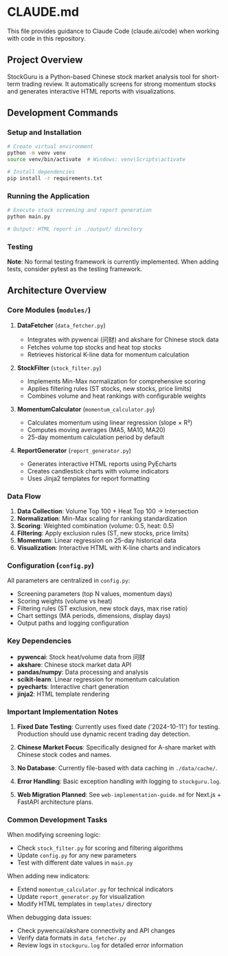 # CLAUDE.md

This file provides guidance to Claude Code (claude.ai/code) when working with code in this repository.

## Project Overview

StockGuru is a Python-based Chinese stock market analysis tool for short-term trading review. It automatically screens for strong momentum stocks and generates interactive HTML reports with visualizations.

## Development Commands

### Setup and Installation
```bash
# Create virtual environment
python -m venv venv
source venv/bin/activate  # Windows: venv\Scripts\activate

# Install dependencies
pip install -r requirements.txt
```

### Running the Application
```bash
# Execute stock screening and report generation
python main.py

# Output: HTML report in ./output/ directory
```

### Testing
**Note**: No formal testing framework is currently implemented. When adding tests, consider pytest as the testing framework.

## Architecture Overview

### Core Modules (`modules/`)

1. **DataFetcher** (`data_fetcher.py`)
   - Integrates with pywencai (问财) and akshare for Chinese stock data
   - Fetches volume top stocks and heat top stocks
   - Retrieves historical K-line data for momentum calculation

2. **StockFilter** (`stock_filter.py`)
   - Implements Min-Max normalization for comprehensive scoring
   - Applies filtering rules (ST stocks, new stocks, price limits)
   - Combines volume and heat rankings with configurable weights

3. **MomentumCalculator** (`momentum_calculator.py`)
   - Calculates momentum using linear regression (slope × R²)
   - Computes moving averages (MA5, MA10, MA20)
   - 25-day momentum calculation period by default

4. **ReportGenerator** (`report_generator.py`)
   - Generates interactive HTML reports using PyEcharts
   - Creates candlestick charts with volume indicators
   - Uses Jinja2 templates for report formatting

### Data Flow

1. **Data Collection**: Volume Top 100 + Heat Top 100 → Intersection
2. **Normalization**: Min-Max scaling for ranking standardization
3. **Scoring**: Weighted combination (volume: 0.5, heat: 0.5)
4. **Filtering**: Apply exclusion rules (ST, new stocks, price limits)
5. **Momentum**: Linear regression on 25-day historical data
6. **Visualization**: Interactive HTML with K-line charts and indicators

### Configuration (`config.py`)

All parameters are centralized in `config.py`:
- Screening parameters (top N values, momentum days)
- Scoring weights (volume vs heat)
- Filtering rules (ST exclusion, new stock days, max rise ratio)
- Chart settings (MA periods, dimensions, display days)
- Output paths and logging configuration

### Key Dependencies

- **pywencai**: Stock heat/volume data from 问财
- **akshare**: Chinese stock market data API
- **pandas/numpy**: Data processing and analysis
- **scikit-learn**: Linear regression for momentum calculation
- **pyecharts**: Interactive chart generation
- **jinja2**: HTML template rendering

### Important Implementation Notes

1. **Fixed Date Testing**: Currently uses fixed date ('2024-10-11') for testing. Production should use dynamic recent trading day detection.

2. **Chinese Market Focus**: Specifically designed for A-share market with Chinese stock codes and names.

3. **No Database**: Currently file-based with data caching in `./data/cache/`.

4. **Error Handling**: Basic exception handling with logging to `stockguru.log`.

5. **Web Migration Planned**: See `web-implementation-guide.md` for Next.js + FastAPI architecture plans.

### Common Development Tasks

When modifying screening logic:
- Check `stock_filter.py` for scoring and filtering algorithms
- Update `config.py` for any new parameters
- Test with different date values in `main.py`

When adding new indicators:
- Extend `momentum_calculator.py` for technical indicators
- Update `report_generator.py` for visualization
- Modify HTML templates in `templates/` directory

When debugging data issues:
- Check pywencai/akshare connectivity and API changes
- Verify data formats in `data_fetcher.py`
- Review logs in `stockguru.log` for detailed error information